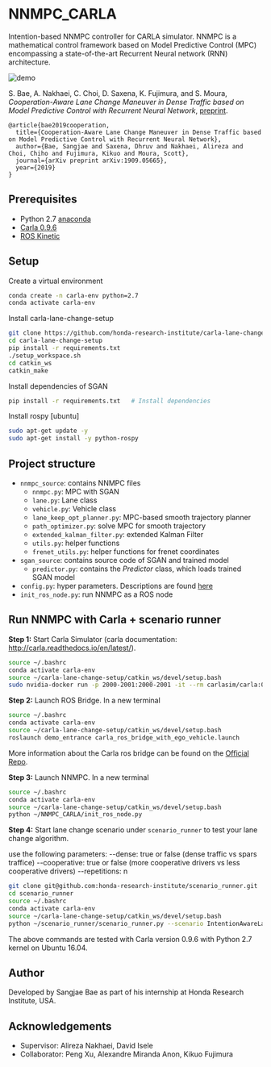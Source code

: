 # NNMPC_CARLA
Intention-based NNMPC controller for CARLA simulator. NNMPC is a mathematical control framework based on Model Predictive Control (MPC) encompassing a state-of-the-art Recurrent Neural network (RNN) architecture. 

![demo](demo/demo.gif)

S. Bae, A. Nakhaei, C. Choi, D. Saxena, K. Fujimura, and S. Moura, _Cooperation-Aware Lane Change Maneuver in Dense Traffic based on Model Predictive Control with Recurrent Neural Network_, [preprint](https://arxiv.org/pdf/1909.05665.pdf).
```
@article{bae2019cooperation,
  title={Cooperation-Aware Lane Change Maneuver in Dense Traffic based on Model Predictive Control with Recurrent Neural Network},
  author={Bae, Sangjae and Saxena, Dhruv and Nakhaei, Alireza and Choi, Chiho and Fujimura, Kikuo and Moura, Scott},
  journal={arXiv preprint arXiv:1909.05665},
  year={2019}
}
```


## Prerequisites
- Python 2.7 [anaconda](https://www.anaconda.com/distribution/)
- [Carla 0.9.6](https://github.com/honda-research-institute/carla-lane-change-setup/blob/master/doc/Carla-Simulator-Setup.md)
- [ROS Kinetic](http://wiki.ros.org/kinetic/Installation)


## Setup
Create a virtual environment
```bash
conda create -n carla-env python=2.7
conda activate carla-env
```

Install carla-lane-change-setup
```bash
git clone https://github.com/honda-research-institute/carla-lane-change-setup.git
cd carla-lane-change-setup
pip install -r requirements.txt
./setup_workspace.sh
cd catkin_ws
catkin_make
```

Install dependencies of SGAN
```bash    
pip install -r requirements.txt   # Install dependencies
```

Install rospy [ubuntu]
```bash
sudo apt-get update -y
sudo apt-get install -y python-rospy
```


## Project structure
- ```nnmpc_source```: contains NNMPC files
    - ```nnmpc.py```: MPC with SGAN
    - ```lane.py```: Lane class
    - ```vehicle.py```: Vehicle class
    - ```lane_keep_opt_planner.py```: MPC-based smooth trajectory planner
    - ```path_optimizer.py```: solve MPC for smooth trajectory
    - ```extended_kalman_filter.py```: extended Kalman Filter
    - ```utils.py```: helper functions
    - ```frenet_utils.py```: helper functions for frenet coordinates
- ```sgan_source```: contains source code of SGAN and trained model
    - ```predictor.py```: contains the _Predictor_ class, which loads trained SGAN model
- ```config.py```: hyper parameters. Descriptions are found [here](https://github.com/bsj1216/NNMPC_CARLA/blob/master/fields.md)
- ```init_ros_node.py```: run NNMPC as a ROS node
    

## Run NNMPC with Carla + scenario runner

**Step 1:** Start Carla Simulator (carla documentation: http://carla.readthedocs.io/en/latest/).

```bash
source ~/.bashrc
conda activate carla-env
source ~/carla-lane-change-setup/catkin_ws/devel/setup.bash
sudo nvidia-docker run -p 2000-2001:2000-2001 -it --rm carlasim/carla:0.9.6 ./CarlaUE4.sh
```

**Step 2:** Launch ROS Bridge.
In a new terminal
```bash
source ~/.bashrc
conda activate carla-env
source ~/carla-lane-change-setup/catkin_ws/devel/setup.bash
roslaunch demo_entrance carla_ros_bridge_with_ego_vehicle.launch
```
More information about the Carla ros bridge can be found on the [Official Repo](https://github.com/carla-simulator/ros-bridge/blob/master/README.md).


**Step 3:** Launch NNMPC.
In a new terminal
```bash
source ~/.bashrc
conda activate carla-env
source ~/carla-lane-change-setup/catkin_ws/devel/setup.bash
python ~/NNMPC_CARLA/init_ros_node.py
```

**Step 4:** Start lane change scenario under `scenario_runner` to test your lane change algorithm.

use the following parameters:
--dense: true or false (dense traffic vs spars traffice)
--cooperative: true or false (more cooperative drivers vs less cooperative drivers)
--repetitions: n
```bash
git clone git@github.com:honda-research-institute/scenario_runner.git
cd scenario_runner
source ~/.bashrc
conda activate carla-env
source ~/carla-lane-change-setup/catkin_ws/devel/setup.bash
python ~/scenario_runner/scenario_runner.py --scenario IntentionAwareLaneChange_3 --cooperative false --dense true --repetition 30 --waitForEgo
```

The above commands are tested with Carla version 0.9.6 with Python 2.7 kernel on Ubuntu 16.04. 

## Author 

Developed by Sangjae Bae as part of his internship at Honda Research Institute, USA.

## Acknowledgements

- Supervisor: Alireza Nakhaei, David Isele
- Collaborator: Peng Xu, Alexandre Miranda Anon, Kikuo Fujimura
